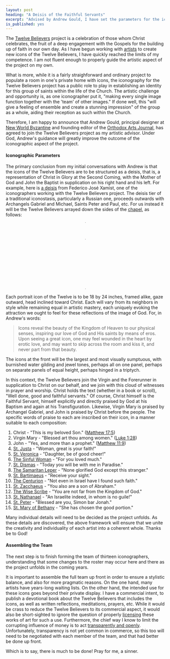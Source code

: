 ```yaml
---
layout: post
heading: "A Deisis of the Faithful Servants"
excerpt: "Advised by Andrew Gould, I have set the parameters for the iconography of the Twelve Believers."
is_published: yes
---
```


The [Twelve Believers](/the-twelve-believers/) project is a celebration of
those whom Christ celebrates, the fruit of a deep engagement with the Gospels
for the building up of faith in our own day. As I have begun working with
[artists](/updates/2020/first-three-iconographers/) to create new icons of the
Twelve Believers, I have quickly reached the limits of my competence. I am not
fluent enough to properly guide the artistic aspect of the project on my own. 

What is more, while it is a fairly straighforward and ordinary project to
populate a room in one's private home with icons, the iconography for the
Twelve Believers project has a public role to play in establishing an identity
for this group of saints within the life of the Church. The artistic challenge
and opportunity is, as one iconographer put it, "making every single image
function together with the 'team' of other images." If done well, this "will
give a feeling of ensemble and create a stunning impression" of the group as a
whole, aiding their reception as such within the Church.

Therefore, I am happy to announce that Andrew Gould, principal designer at [New
World Byzantine](https://newworldbyzantine.com/) and founding editor of the
[Orthodox Arts Journal](https://orthodoxartsjournal.org/), has agreed to join
the Twelve Believers project as my artistic advisor. Under God, Andrew's
guidance will greatly improve the outcome of the iconographic aspect of the
project.


#### Iconographic Parameters

The primary conclusion from my initial conversations with Andrew is that the
icons of the Twelve Believers are to be structured as a deisis, that is, a
representation of Christ in Glory at the Second Coming, with the Mother of God
and John the Baptist in supplication on his right hand and his left.  For
example, here is [a
deisis](https://orthodoxartsjournal.org/deisis-an-iconographic-installation/)
from Federico José Xamist, one of the iconographers working with the Twelve
Believers project. The deisis tier of a traditional iconostasis, particularly a
Russian one, proceeds outwards with Archangels Gabriel and Michael, Saints
Peter and Paul, etc. For us instead it will be the Twelve Believers arrayed
down the sides of the [chapel](/updates/2020/working-on-a-building/), as
follows:

<style>
  .deisis {
    width: 1px;
    margin: 12pt auto;
    border-collapse: collapse;
  }
  .deisis td {
    width: 50%;
    white-space: nowrap;
  }
  .deisis td:first-of-type {
    text-align: right;
    padding-right: 9pt;
  }
  .deisis td:last-of-type {
    text-align: left;
    padding-left: 9pt;
  }
  .deisis tr.front td {
    border-bottom: 1px solid #21201A;
  }
  .deisis td.mary {
    padding-right: 4.5pt;
  }
  .deisis td.john {
    padding-left: 4.5pt;
  }
  .deisis td.christ {
    text-align: center;
  }
  @media only screen and (max-width: 420px) {
    .deisis {
      width: 82%;
      margin: 12pt 0 24pt 18pt;
    }
    .deisis td {
      width: auto;
      display: block;
      padding: 0;
    }
    .deisis td:first-of-type {
      text-align: left;
    }
    .deisis td:last-of-type {
      text-align: right;
    }
    .deisis td.christ {
      text-align: center;
    }
    .deisis tr.front td {
      border-bottom: none;
    }
    .deisis tr.front td.john {
      border-bottom: 1px solid #21201A;
    }
  }
</style>
<table class="deisis">
  <tr>
    <td colspan="2" class="christ">Christ</td>
  </tr>
  <tr class="front">
    <td class="mary">Virgin Mary</td>
    <td class="john">St. John the Baptist</td>
  </tr>
  <tr>
    <td>St. Mary of Bethany</td>
    <td>St. Justa</td>
  </tr>
  <tr>
    <td>St. Peter</td>
    <td>St. Veronica</td>
  </tr>
  <tr>
    <td>St. Nathanael</td>
    <td>The Sinful Woman</td>
  </tr>
  <tr>
    <td>The Wise Scribe</td>
    <td>St. Dismas</td>
  </tr>
  <tr>
    <td>St. Zacchaeus</td>
    <td>The Samaritan Leper</td>
  </tr>
  <tr>
    <td>The Centurion</td>
    <td>St. Bartimaeus</td>
  </tr>
</table>

Each portrait icon of the Twelve is to be 18 by 24 inches, framed alike, gaze
outward, head inclined toward Christ. Each will vary from its neighbors in
style while remaining equal in artistic mastery, each uniquely evoking the
attraction we ought to feel for these reflections of the image of God. For, in
Andrew's words:

> Icons reveal the beauty of the Kingdom of Heaven to our physical senses,
> inspiring our love of God and His saints by means of eros. Upon seeing a
> great icon, one may feel wounded in the heart by erotic love, and may want to
> skip across the room and kiss it, and never part from that beauty.

The icons at the front will be the largest and most visually sumptuous, with
burnished water gilding and jewel tones, perhaps all on one panel, perhaps on
separate panels of equal height, perhaps hinged in a triptych.

In this context, the Twelve Believers join the Virgin and the Forerunner in
supplication to Christ on our behalf, and we join with this cloud of witnesses
in prayer and worship. Christ holds the text (whether in a book or scroll),
"Well done, good and faithful servants." Of course, Christ himself is the
Faithful Servant, himself explicitly and directly praised by God at his Baptism
and again at his Transfiguration. Likewise, Virgin Mary is praised by Archangel
Gabriel, and John is praised by Christ before the people. The specific words of
praise to each are inscribed on their icon, in a manner suitable to each
composition:

1. Christ - "This is my beloved Son."
   ([Matthew 17:5](https://www.biblegateway.com/verse/en/Matthew%2017:5))
1. Virgin Mary - "Blessed art thou among women."
   ([Luke 1:28](https://www.biblegateway.com/verse/en/Luke%201:28))
1. John - "Yes, and more than a prophet."
   ([Matthew 11:9](https://www.biblegateway.com/verse/en/Matthew%2011:9))
1. [St. Justa](/the-twelve-believers/st-justa/) - "Woman, great is your faith!"
1. [St. Veronica](/the-twelve-believers/st-veronica/) - "Daughter, be of good
cheer!" 
1. [The Sinful Woman](/the-twelve-believers/the-sinful-woman/) - "For you loved much."
1. [St. Dismas](/the-twelve-believers/st-dismas/) - "Today you will be with me in Paradise."
1. [The Samaritan Leper](/the-twelve-believers/the-samaritan-leper/) - "None glorified God except this stranger."
1. [St. Bartimaeus](/the-twelve-believers/st-bartimaeus/) - "Receive your sight."
1. [The Centurion](/the-twelve-believers/the-centurion/) - "Not even in Israel have I found such faith."
1. [St. Zacchaeus](/the-twelve-believers/st-zacchaeus/) - "You also are a son of Abraham."
1. [The Wise Scribe](/the-twelve-believers/the-wise-scribe/) - "You are not far from the Kingdom of God."
1. [St. Nathanael](/the-twelve-believers/st-nathanael/) - "An Israelite indeed, in whom is no guile!"
1. [St. Peter](/the-twelve-believers/st-peter/) - "Blessed are you, Simon bar Jonah."
1. [St. Mary of Bethany](/the-twelve-believers/st-mary-of-bethany/) - "She has chosen the good portion."

Many individual details will need to be decided as the project unfolds. As
these details are discovered, the above framework will ensure that we unite the
creativity and individuality of each artist into a coherent whole. Thanks be to
God!


#### Assembling the Team

The next step is to finish forming the team of thirteen iconographers,
understanding that some changes to the roster may occur here and there as the
project unfolds in the coming years.

It is important to assemble the full team up front in order to ensure a
stylistic balance, and also for more pragmatic reasons. On the one hand, many
artists have years-long waiting lists. On the other hand, the intended use for
these icons goes beyond their private display.  I have a commercial intent, to
publish a devotional book about the Twelve Believers that includes the icons,
as well as written reflections, meditations, prayers, etc.  While it would be
crass to reduce the Twelve Believers to its commercial aspect, it would also be
short-sighted to ignore the question of properly
[licensing](https://www.plagiarismtoday.com/2019/09/05/copyright-and-commissioned-art/)
these works of art for such a use. Furthermore, the chief way I know to limit
the corrupting influence of money is to act [transparently and
openly](https://opensource.com/open-organization/16/9/openness-means-to-what-end).
Unfortunately, transparency is not yet common in commerce, so this too will
need to be negotiated with each member of the team, and that had better be done
up front.

Which is to say, there is much to be done! Pray for me, a sinner.
